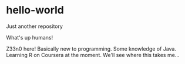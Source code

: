 # hello-world
Just another repository

What's up humans!

Z33n0 here! Basically new to programming.
Some knowledge of Java. Learning R on Coursera at the moment. 
We'll see where this takes me...
